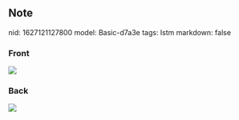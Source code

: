 ## Note
nid: 1627121127800
model: Basic-d7a3e
tags: lstm
markdown: false

### Front
<img src="paste-66b70da052b4aa8f9825670cccf501506fb576dd.jpg">

### Back
<img src="paste-b47961645af52b67c1ccca4cef81de708443fafa.jpg">
